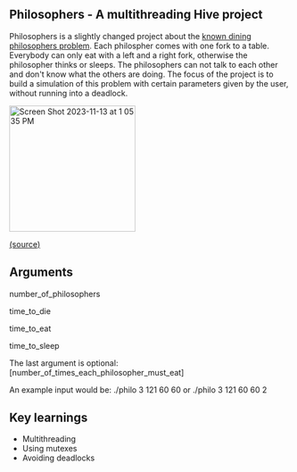 ## Philosophers - A multithreading Hive project

Philosophers is a slightly changed project about the [known dining philosophers problem](https://en.wikipedia.org/wiki/Dining_philosophers_problem). 
Each philospher comes with one fork to a table. Everybody can only eat with a left and a right fork, otherwise the philosopher thinks or sleeps. 
The philosophers can not talk to each other and don't know what the others are doing.
The focus of the project is to build a simulation of this problem with certain parameters given by the user, without running into a deadlock.

<img width="226" alt="Screen Shot 2023-11-13 at 1 05 35 PM" src="https://github.com/emmameinert/Philo/assets/110816436/5da68db5-c468-45bf-a77c-e14b842562d2">

[(source)](https://en.wikipedia.org/wiki/Dining_philosophers_problem#/media/File:An_illustration_of_the_dining_philosophers_problem.png)  

## Arguments

number_of_philosophers

time_to_die 

time_to_eat 

time_to_sleep

The last argument is optional:
[number_of_times_each_philosopher_must_eat]

An example input would be: ./philo 3 121 60 60 or ./philo 3 121 60 60 2

## Key learnings

- Multithreading
- Using mutexes
- Avoiding deadlocks
  
